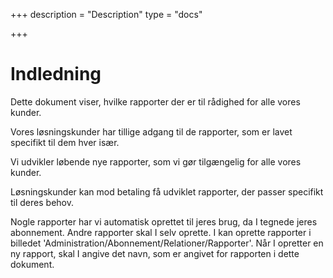 +++
description = "Description"
type = "docs"

+++
# Indledning

Dette dokument viser, hvilke rapporter der er til rådighed for alle vores kunder. 

Vores løsningskunder har tillige adgang til de rapporter, som er lavet specifikt til dem hver især.

Vi udvikler løbende nye rapporter, som vi gør tilgængelig for alle vores kunder.

Løsningskunder kan mod betaling få udviklet rapporter, der passer specifikt til deres behov.

Nogle rapporter har vi automatisk oprettet til jeres brug, da I tegnede jeres abonnement. Andre rapporter skal I selv oprette. I kan oprette rapporter i billedet 'Administration/Abonnement/Relationer/Rapporter'. Når I opretter en ny rapport, skal I angive det navn, som er angivet for rapporten i dette dokument.